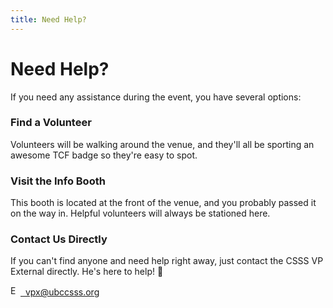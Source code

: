 ```yaml
---
title: Need Help?
---
```


# Need Help?

If you need any assistance during the event, you have several options:

### Find a Volunteer

Volunteers will be walking around the venue, and they'll all be sporting an awesome TCF badge so they're easy to spot.


### Visit the Info Booth

This booth is located at the front of the venue, and you probably passed it on the way in. Helpful volunteers will always be stationed here.

### Contact Us Directly

If you can't find anyone and need help right away, just contact the CSSS VP External directly. He's here to help! 🙂


<a class="hover action-button action-button--secondary" href="mailto:vpx@ubccsss.org">
    <img width="16" height="16" class="icon" src="/img/icons/envelope.svg" alt="Email">&nbsp; vpx@ubccsss.org
</a>
